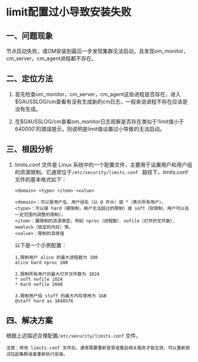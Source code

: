 # limit配置过小导致安装失败

## 一、问题现象
节点启动失败，或OM安装到最后一步发现集群无法启动，且发现om_monitor，cm_server，cm_agent进程都不存在。

## 二、定位方法
1.  首先检查om_monitor，cm_server，cm_agent这些进程是否存在，进入$GAUSSLOG/cm查看有没有生成新的cm日志，一般来说进程不存在应该是没有生成。

2.  在$GAUSSLOG/cm查看om_monitor日志观察是否存在类似于‘limit值小于640000’的错误提示，则说明是limit值设置过小导致的无法启动。

## 三、根因分析
1. limits.conf 文件是 Linux 系统中的一个配置文件，主要用于设置用户和用户组的资源限制。它通常位于`/etc/security/limits.conf ` 路径下。limits.conf 文件的基本格式如下：

    ```shell
    <domain> <type> <item> <value>

    <domain>：可以是用户名、用户组名（以 @ 开头）或 *（表示所有用户）。
    <type>：可以是 hard（硬限制，用户无法超过的限制）或 soft（软限制，用户可以在一定范围内调整的限制）。
    <item>：要限制的资源类型，例如 nproc（进程数）、nofile（打开的文件数）、memlock（锁定的内存）等。
    <value>：限制的具体值
    ```

    以下是一个示例配置：
    ```
    1.限制用户 alice 的最大进程数为 100
    alice hard nproc 100

    2.限制所有用户的最大打开文件数为 1024
    * soft nofile 1024
    * hard nofile 2048

    3.限制用户组 staff 的最大内存使用为 1GB
    @staff hard as 1048576
    ```

## 四、解决方案
根据上述描述合理配置`/etc/security/limits.conf` 文件。

    注意：修改 limits.conf 文件后，通常需要重新登录或重启相关服务才能生效，可以重新尝试拉起集群或者重新执行安装。